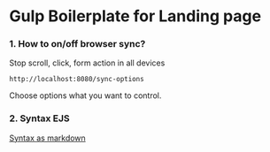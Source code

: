 # Gulp Boilerplate for Landing page


### 1. How to on/off browser sync?
Stop scroll, click, form action in all devices

```
http://localhost:8080/sync-options
```
Choose options what you want to control.


### 2. Syntax EJS
[Syntax as markdown](https://github.com/mde/ejs/blob/master/docs/syntax.md)